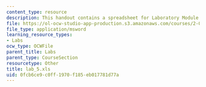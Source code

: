 ```yaml
---
content_type: resource
description: This handout contains a spreadsheet for Laboratory Module 5.
file: https://ol-ocw-studio-app-production.s3.amazonaws.com/courses/2-002-mechanics-and-materials-ii-spring-2004/0fcb6ce9c0ff1970f185eb017781d77a_lab_5.xls
file_type: application/msword
learning_resource_types:
- Labs
ocw_type: OCWFile
parent_title: Labs
parent_type: CourseSection
resourcetype: Other
title: lab_5.xls
uid: 0fcb6ce9-c0ff-1970-f185-eb017781d77a
---
```


